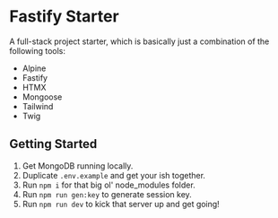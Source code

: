 # Fastify Starter

A full-stack project starter, which is basically just a combination of the following tools:
- Alpine
- Fastify
- HTMX
- Mongoose
- Tailwind
- Twig

## Getting Started

1. Get MongoDB running locally.
2. Duplicate `.env.example` and get your ish together.
3. Run `npm i` for that big ol' node_modules folder.
4. Run `npm run gen:key` to generate session key.
5. Run `npm run dev` to kick that server up and get going!
